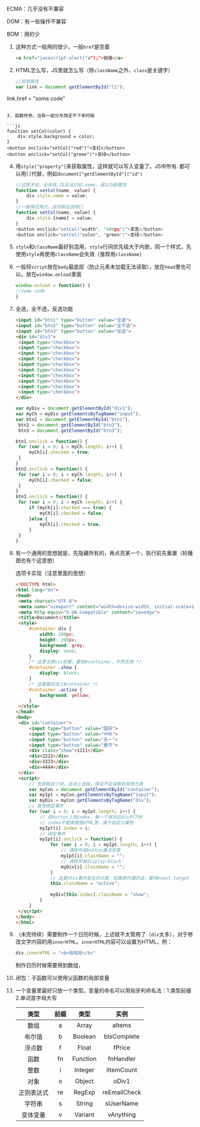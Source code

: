 ECMA：几乎没有不兼容

DOM：有一些操作不兼容

BOM：用的少

1. 这种方式一般用的很少，一般`href`是空着

   ```html
   <a href="javascript:alert("a");">链接</a>
   ```

2. HTML怎么写，JS里就怎么写（除`className`之外，`class`是关键字）

   ```js
   //添加属性
   var link = document.getElementById("l1");
link.href = "some code"
   ```

3. 函数传参，当有一部分东西定不下来时候

   ```js
   function setCol(color) {
       div.style.background = color;
   }
   <button onclick="setCol("red")">变红</button>
   <button onclick="setCol("green")">变绿</button>
   ```
   
4. 用`style["property"]`来获取属性，这样就可以写入变量了。JS中所有`.`都可以用`[]`代替，例如`document["getElementById"]("id")`

   ```js
   //这样不对，会失效,JS无法识别.name，误以为新属性
   function setCol(name, value) {
       div.style.name = value;
   }
   //一般情况用点，这时候应该用[]
   function setCol(name, value) {
       div.style.[name] = value;
   }
   <button onclick="setCol("width", "400px")">变宽</button>
   <button onclick="setCol("color", "green")">变绿</button>
   ```

5. `style`和`className`最好别混用，`style`行间优先级大于内嵌，同一个样式，先使用`style`再使用`className`会失效（推荐用`className`）

6. 一般将`script`放在`body`最底部（防止元素未加载无法读取），放在`head`里也可以。放在`window.onload`里面

   ```js
   window.onload = function() {
   //some code
   }
   ```

7. 全选，全不选，反选功能

   ```html
   <input id="btn1" type="button" value="全选">
   <input id="btn2" type="button" value="全不选">
   <input id="btn3" type="button" value="反选">
   <div id="div1">
   	<input type="checkbox">
   	<input type="checkbox">
   	<input type="checkbox">
   	<input type="checkbox">
   	<input type="checkbox">
   	<input type="checkbox">
   	<input type="checkbox">
   	<input type="checkbox">
   	<input type="checkbox">
   	<input type="checkbox">
   </div>
   ```

   ```js
   var myDiv = document.getElementById("div1");
   var myCh = myDiv.getElementsByTagName("input");
   var btn1 = document.getElementById("btn1"),
   	btn2 = document.getElementById("btn2"),
   	btn3 = document.getElementById("btn3");
   
   btn1.onclick = function() {
   	for (var i = 0; i < myCh.length; i++) {
   		myCh[i].checked = true;
   	}
   }
   btn2.onclick = function() {
   	for (var i = 0; i < myCh.length; i++) {
   		myCh[i].checked = false;
   	}
   }
   btn3.onclick = function() {
   	for (var i = 0; i < myCh.length; i++) {
   		if (myCh[i].checked === true) {
   			myCh[i].checked = false;
   		}else {
   			myCh[i].checked = true;
   		}
   	}
   }
   ```

8. 有一个通用的思想就是，先隐藏所有的，再点亮某一个，执行前先重置（轮播图也有个这思想）

   选项卡实现（注意里面的思想）

   ```html
   <!DOCTYPE html>
   <html lang="en">
   <head>
   	<meta charset="UTF-8">
   	<meta name="viewport" content="width=device-width, initial-scale=1.0">
   	<meta http-equiv="X-UA-Compatible" content="ie=edge">
   	<title>Document</title>
   	<style>
   		#container div {
   			width: 200px;
   			height: 200px;
   			background: grey;
   			display: none;
   		}
   		/* 这里注意css权重，要加#container，不然无效 */
   		#container .show {
   			display: block;
   		}
   		/* 这里最好加上#container */
   		#container .active {
   			background: yellow;
   		}
   	</style>
   </head>
   <body>
   	<div id="container">
   		<input type="button" value="国庆">
   		<input type="button" value="中秋">
   		<input type="button" value="五一">
   		<input type="button" value="春节">
   		<div class="show">1111</div>
   		<div>2222</div>
   		<div>3333</div>
   		<div>4444</div>
   	</div>
   	<script>
   		// 先获取这个块，在块上选择，保证不会误取到其他元素
   		var myCon = document.getElementById("container");
   		var myIpt = myCon.getElementsByTagName("input");
   		var myDiv = myCon.getElementsByTagName("div");
   		// 首先绑定事件
   		for (var i = 0; i < myIpt.length; i++) {
   			// 在button上加index，每一个就对应div的下标
   			// index不能直接放HTML里，属于自定义属性
   			myIpt[i].index = i;
   			// 绑定事件
   			myIpt[i].onclick = function() {
   				for (var i = 0; i < myIpt.length; i++) {
   					// 清除所有button激活背景
   					myIpt[i].className = "";
   					// 清除所有display:block
   					myDiv[i].className = "";
   				}
   				// 这里this事件发生的元素，如果是代理的话，要用event.target
   				this.className = "active";
   				
   				myDiv[this.index].className = "show";
   			}
   		}
   	</script>
   </body>
   </html>
   ```

9. （未完待续）需要制作一个日历时候，上述就不太管用了（`div`太多），对于修改文字内容的用`innerHTML`。`innerHTML`内容可以设置为HTML，例：

   ```js
   div.innerHTML = "<b>哈哈哈</b>"
   ```

   制作日历时候需要用到数组，

10. 闭包：子函数可以使用父函数的局部变量

11. 一个变量里最好只放一个类型。变量的命名可以用匈牙利命名法：1.类型前缀  2.单词首字母大写

    |    类型    | 前缀 |   类型   |     实例     |
    | :--------: | :--: | :------: | :----------: |
    |    数组    |  a   |  Array   |    aItems    |
    |   布尔值   |  b   | Boolean  | bIsComplete  |
    |   浮点数   |  f   |  Float   |    fPrice    |
    |    函数    |  fn  | Function |  fnHandler   |
    |    整数    |  i   | Integer  |  iItemCount  |
    |    对象    |  o   |  Object  |    oDiv1     |
    | 正则表达式 |  re  |  RegExp  | reEmailCheck |
    |   字符串   |  s   |  String  |  sUserName   |
    |  变体变量  |  v   | Variant  |  vAnything   |

